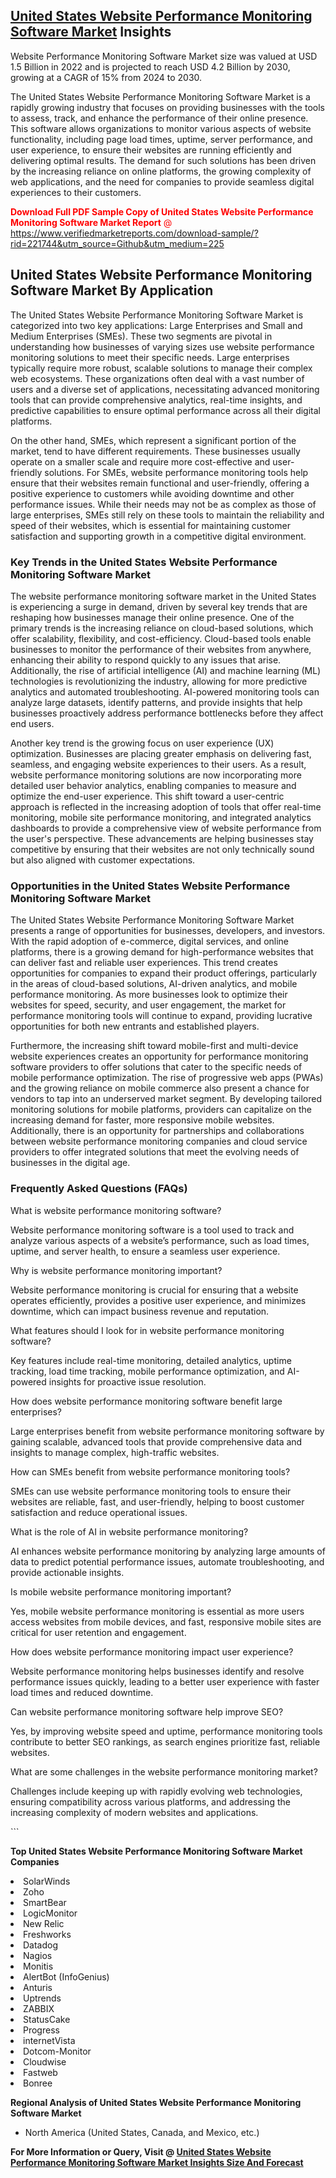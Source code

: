 <h2><a href="https://www.verifiedmarketreports.com/download-sample/?rid=221744&amp;utm_source=Github&amp;utm_medium=225" target="_blank">United States Website Performance Monitoring Software Market</a> Insights</h2><p>Website Performance Monitoring Software Market size was valued at USD 1.5 Billion in 2022 and is projected to reach USD 4.2 Billion by 2030, growing at a CAGR of 15% from 2024 to 2030.</p><p> <p>The United States Website Performance Monitoring Software Market is a rapidly growing industry that focuses on providing businesses with the tools to assess, track, and enhance the performance of their online presence. This software allows organizations to monitor various aspects of website functionality, including page load times, uptime, server performance, and user experience, to ensure their websites are running efficiently and delivering optimal results. The demand for such solutions has been driven by the increasing reliance on online platforms, the growing complexity of web applications, and the need for companies to provide seamless digital experiences to their customers.</p> <p><p><span class=""><span style="color: #ff0000;"><strong>Download Full PDF Sample Copy of United States Website Performance Monitoring Software Market Report</strong> @ </span><a href="https://www.verifiedmarketreports.com/download-sample/?rid=221744&amp;utm_source=Github&amp;utm_medium=225" target="_blank">https://www.verifiedmarketreports.com/download-sample/?rid=221744&amp;utm_source=Github&amp;utm_medium=225</a></span></p></p> <h2>United States Website Performance Monitoring Software Market By Application</h2> <p>The United States Website Performance Monitoring Software Market is categorized into two key applications: Large Enterprises and Small and Medium Enterprises (SMEs). These two segments are pivotal in understanding how businesses of varying sizes use website performance monitoring solutions to meet their specific needs. Large enterprises typically require more robust, scalable solutions to manage their complex web ecosystems. These organizations often deal with a vast number of users and a diverse set of applications, necessitating advanced monitoring tools that can provide comprehensive analytics, real-time insights, and predictive capabilities to ensure optimal performance across all their digital platforms.</p> <p>On the other hand, SMEs, which represent a significant portion of the market, tend to have different requirements. These businesses usually operate on a smaller scale and require more cost-effective and user-friendly solutions. For SMEs, website performance monitoring tools help ensure that their websites remain functional and user-friendly, offering a positive experience to customers while avoiding downtime and other performance issues. While their needs may not be as complex as those of large enterprises, SMEs still rely on these tools to maintain the reliability and speed of their websites, which is essential for maintaining customer satisfaction and supporting growth in a competitive digital environment.</p> <h3>Key Trends in the United States Website Performance Monitoring Software Market</h3> <p>The website performance monitoring software market in the United States is experiencing a surge in demand, driven by several key trends that are reshaping how businesses manage their online presence. One of the primary trends is the increasing reliance on cloud-based solutions, which offer scalability, flexibility, and cost-efficiency. Cloud-based tools enable businesses to monitor the performance of their websites from anywhere, enhancing their ability to respond quickly to any issues that arise. Additionally, the rise of artificial intelligence (AI) and machine learning (ML) technologies is revolutionizing the industry, allowing for more predictive analytics and automated troubleshooting. AI-powered monitoring tools can analyze large datasets, identify patterns, and provide insights that help businesses proactively address performance bottlenecks before they affect end users.</p> <p>Another key trend is the growing focus on user experience (UX) optimization. Businesses are placing greater emphasis on delivering fast, seamless, and engaging website experiences to their users. As a result, website performance monitoring solutions are now incorporating more detailed user behavior analytics, enabling companies to measure and optimize the end-user experience. This shift toward a user-centric approach is reflected in the increasing adoption of tools that offer real-time monitoring, mobile site performance monitoring, and integrated analytics dashboards to provide a comprehensive view of website performance from the user's perspective. These advancements are helping businesses stay competitive by ensuring that their websites are not only technically sound but also aligned with customer expectations.</p> <h3>Opportunities in the United States Website Performance Monitoring Software Market</h3> <p>The United States Website Performance Monitoring Software Market presents a range of opportunities for businesses, developers, and investors. With the rapid adoption of e-commerce, digital services, and online platforms, there is a growing demand for high-performance websites that can deliver fast and reliable user experiences. This trend creates opportunities for companies to expand their product offerings, particularly in the areas of cloud-based solutions, AI-driven analytics, and mobile performance monitoring. As more businesses look to optimize their websites for speed, security, and user engagement, the market for performance monitoring tools will continue to expand, providing lucrative opportunities for both new entrants and established players.</p> <p>Furthermore, the increasing shift toward mobile-first and multi-device website experiences creates an opportunity for performance monitoring software providers to offer solutions that cater to the specific needs of mobile performance optimization. The rise of progressive web apps (PWAs) and the growing reliance on mobile commerce also present a chance for vendors to tap into an underserved market segment. By developing tailored monitoring solutions for mobile platforms, providers can capitalize on the increasing demand for faster, more responsive mobile websites. Additionally, there is an opportunity for partnerships and collaborations between website performance monitoring companies and cloud service providers to offer integrated solutions that meet the evolving needs of businesses in the digital age.</p> <h3>Frequently Asked Questions (FAQs)</h3> <p>What is website performance monitoring software?</p> <p>Website performance monitoring software is a tool used to track and analyze various aspects of a website’s performance, such as load times, uptime, and server health, to ensure a seamless user experience.</p> <p>Why is website performance monitoring important?</p> <p>Website performance monitoring is crucial for ensuring that a website operates efficiently, provides a positive user experience, and minimizes downtime, which can impact business revenue and reputation.</p> <p>What features should I look for in website performance monitoring software?</p> <p>Key features include real-time monitoring, detailed analytics, uptime tracking, load time tracking, mobile performance optimization, and AI-powered insights for proactive issue resolution.</p> <p>How does website performance monitoring software benefit large enterprises?</p> <p>Large enterprises benefit from website performance monitoring software by gaining scalable, advanced tools that provide comprehensive data and insights to manage complex, high-traffic websites.</p> <p>How can SMEs benefit from website performance monitoring tools?</p> <p>SMEs can use website performance monitoring tools to ensure their websites are reliable, fast, and user-friendly, helping to boost customer satisfaction and reduce operational issues.</p> <p>What is the role of AI in website performance monitoring?</p> <p>AI enhances website performance monitoring by analyzing large amounts of data to predict potential performance issues, automate troubleshooting, and provide actionable insights.</p> <p>Is mobile website performance monitoring important?</p> <p>Yes, mobile website performance monitoring is essential as more users access websites from mobile devices, and fast, responsive mobile sites are critical for user retention and engagement.</p> <p>How does website performance monitoring impact user experience?</p> <p>Website performance monitoring helps businesses identify and resolve performance issues quickly, leading to a better user experience with faster load times and reduced downtime.</p> <p>Can website performance monitoring software help improve SEO?</p> <p>Yes, by improving website speed and uptime, performance monitoring tools contribute to better SEO rankings, as search engines prioritize fast, reliable websites.</p> <p>What are some challenges in the website performance monitoring market?</p> <p>Challenges include keeping up with rapidly evolving web technologies, ensuring compatibility across various platforms, and addressing the increasing complexity of modern websites and applications.</p> ```</p><p><strong>Top United States Website Performance Monitoring Software Market Companies</strong></p><div data-test-id=""><p><li>SolarWinds</li><li> Zoho</li><li> SmartBear</li><li> LogicMonitor</li><li> New Relic</li><li> Freshworks</li><li> Datadog</li><li> Nagios</li><li> Monitis</li><li> AlertBot (InfoGenius)</li><li> Anturis</li><li> Uptrends</li><li> ZABBIX</li><li> StatusCake</li><li> Progress</li><li> internetVista</li><li> Dotcom-Monitor</li><li> Cloudwise</li><li> Fastweb</li><li> Bonree</li></p><div><strong>Regional Analysis of&nbsp;United States Website Performance Monitoring Software Market</strong></div><ul><li dir="ltr"><p dir="ltr">North America&nbsp;(United States, Canada, and Mexico, etc.)</p></li></ul><p><strong>For More Information or Query, Visit @&nbsp;</strong><strong><a href="https://www.verifiedmarketreports.com/product/website-performance-monitoring-software-market/?utm_source=Github&amp;utm_medium=225" target="_blank">United States Website Performance Monitoring Software Market Insights Size And Forecast</a></strong></p></div>
